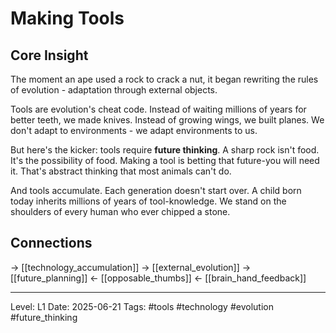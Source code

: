 # Making Tools

## Core Insight
The moment an ape used a rock to crack a nut, it began rewriting the rules of evolution - adaptation through external objects.

Tools are evolution's cheat code. Instead of waiting millions of years for better teeth, we made knives. Instead of growing wings, we built planes. We don't adapt to environments - we adapt environments to us.

But here's the kicker: tools require **future thinking**. A sharp rock isn't food. It's the possibility of food. Making a tool is betting that future-you will need it. That's abstract thinking that most animals can't do.

And tools accumulate. Each generation doesn't start over. A child born today inherits millions of years of tool-knowledge. We stand on the shoulders of every human who ever chipped a stone.

## Connections
→ [[technology_accumulation]]
→ [[external_evolution]]
→ [[future_planning]]
← [[opposable_thumbs]]
← [[brain_hand_feedback]]

---
Level: L1
Date: 2025-06-21
Tags: #tools #technology #evolution #future_thinking